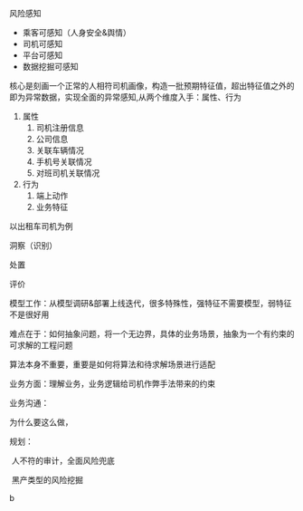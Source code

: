 风险感知

* 乘客可感知（人身安全&舆情）
* 司机可感知
* 平台可感知
* 数据挖掘可感知

核心是刻画一个正常的人相符司机画像，构造一批预期特征值，超出特征值之外的即为异常数据，实现全面的异常感知,从两个维度入手：属性、行为

1. 属性
   1. 司机注册信息
   2. 公司信息
   3. 关联车辆情况
   4. 手机号关联情况
   5. 对班司机关联情况
2. 行为
   1. 端上动作
   2. 业务特征



以出租车司机为例

洞察（识别）

处置

评价



模型工作：从模型调研&部署上线迭代，很多特殊性，强特征不需要模型，弱特征不是很好用

难点在于：如何抽象问题，将一个无边界，具体的业务场景，抽象为一个有约束的可求解的工程问题

算法本身不重要，重要是如何将算法和待求解场景进行适配

业务方面：理解业务，业务逻辑给司机作弊手法带来的约束

业务沟通：

为什么要这么做，

规划：

​	人不符的审计，全面风险兜底

​	黑产类型的风险挖掘

b 
